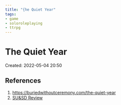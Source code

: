 ```yaml
---
title: "{he Quiet Year"
tags:
- game
- soloroleplaying
- ttrpg
---
```

# The Quiet Year

Created: 2022-05-04 20:50  


## References
1. https://buriedwithoutceremony.com/the-quiet-year
2. [SU&SD Review](https://www.youtube.com/watch?v=YqhE2CmaC_o)

